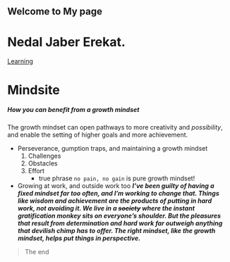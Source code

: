 ## Welcome to My page

# Nedal Jaber Erekat.
[Learning]()


# Mindsite
##### How you can benefit from a growth mindset

The growth mindset can open pathways to more creativity and *possibility*, and enable the setting of higher goals and more achievement.

- Perseverance, gumption traps, and maintaining a growth mindset
  1. Challenges
  2. Obstacles
  3. Effort 
     - true phrase `no pain, no gain` is pure growth mindset!
- Growing at work, and outside work too
 ***I’ve been guilty of having _a fixed mindset_ far too often, and I’m working to change that. Things like wisdom and achievement are the products of putting in hard work, not avoiding it. We live in a ~~society~~ where the instant gratification monkey sits on everyone’s shoulder. But the pleasures that result from determination and hard work far outweigh anything that devilish chimp has to offer. The right mindset, like the growth mindset, helps put things in perspective.***
 
 >The end
 
 
